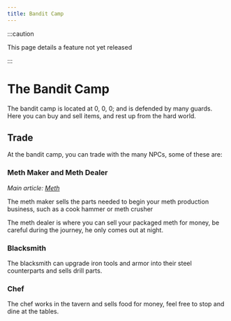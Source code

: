 ```yaml
---
title: Bandit Camp
---
```



:::caution

This page details a feature not yet released 

:::

# The Bandit Camp
The bandit camp is located at 0, 0, 0; and is defended by many guards. Here you can buy and sell items, and rest up from the hard world.     

## Trade

At the bandit camp, you can trade with the many NPCs, some of these are:

### Meth Maker and Meth Dealer

*Main article: [Meth](/docs/The_Server/Meth.md)*

The meth maker sells the parts needed to begin your meth production business, such as a cook hammer or meth crusher

The meth dealer is where you can sell your packaged meth for money, be careful during the journey, he only comes out at night.

### Blacksmith

The blacksmith can upgrade iron tools and armor into their steel counterparts and sells drill parts. 

### Chef 

The chef works in the tavern and sells food for money, feel free to stop and dine at the tables.  
